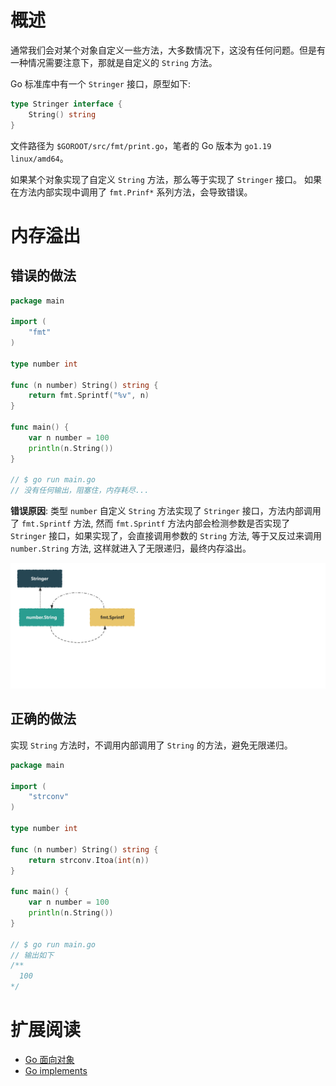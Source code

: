 # 概述

通常我们会对某个对象自定义一些方法，大多数情况下，这没有任何问题。但是有一种情况需要注意下，那就是自定义的 `String` 方法。

Go 标准库中有一个 `Stringer` 接口，原型如下:

```go
type Stringer interface {
	String() string
}
```

文件路径为 `$GOROOT/src/fmt/print.go`，笔者的 Go 版本为 `go1.19 linux/amd64`。

如果某个对象实现了自定义 `String` 方法，那么等于实现了 `Stringer` 接口。 如果在方法内部实现中调用了 `fmt.Prinf*` 系列方法，会导致错误。

# 内存溢出

## 错误的做法

```go
package main

import (
	"fmt"
)

type number int

func (n number) String() string {
	return fmt.Sprintf("%v", n)
}

func main() {
	var n number = 100
	println(n.String())
}

// $ go run main.go
// 没有任何输出，阻塞住，内存耗尽...
```

**错误原因**: 类型 `number` 自定义 `String` 方法实现了 `Stringer` 接口，方法内部调用了 `fmt.Sprintf` 方法, 
然而 `fmt.Sprintf` 方法内部会检测参数是否实现了 `Stringer` 接口，如果实现了，会直接调用参数的 `String` 方法, 
等于又反过来调用 `number.String` 方法, 这样就进入了无限递归，最终内存溢出。

![Stringer](images/Stringer.png)

## 正确的做法

实现 `String` 方法时，不调用内部调用了 `String` 的方法，避免无限递归。

```go
package main

import (
	"strconv"
)

type number int

func (n number) String() string {
	return strconv.Itoa(int(n))
}

func main() {
	var n number = 100
	println(n.String())
}

// $ go run main.go
// 输出如下 
/**
  100
*/
```

# 扩展阅读

- [Go 面向对象](../engineering/oop_in_go.md)
- [Go implements](../engineering/implements.md)